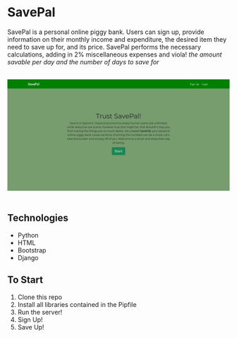 # SavePal
SavePal is a personal online piggy bank. Users can sign up, provide information on their monthly income and expenditure, the desired item they need to save up for, and its price. SavePal performs the necessary calculations, adding in 2% miscellaneous expenses and viola! *the amount savable per day and the number of days to save for*
<br>
<br>

<img src="pictures/landing.png" width=800>
<br>
<br>

## Technologies
* Python
* HTML
* Bootstrap
* Django

## To Start 
<ol>
    <li>Clone this repo</li>
    <li>Install all libraries contained in the Pipfile</li>
    <li>Run the server!</li>
    <li>Sign Up!</li>
    <li>Save Up!</li>
<ol>